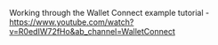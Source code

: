 Working through the Wallet Connect example tutorial - https://www.youtube.com/watch?v=R0edIW72fHo&ab_channel=WalletConnect